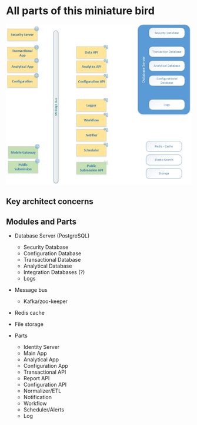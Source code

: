 # All parts of this miniature bird

![Minimal sets of parts](https://github.com/rlrnd/Sparrow/blob/master/src/parts/Sparrow-parts.jpg)

## Key architect concerns

## Modules and Parts
* Database Server (PostgreSQL)
  * Security Database
  * Configuration Database
  * Transactional Database
  * Analytical Database
  * Integration Databases (?)
  * Logs


* Message bus
  * Kafka/zoo-keeper


* Redis cache
* File storage

* Parts
  * Identity Server
  * Main App
  * Analytical App
  * Configuration App
  * Transactional API
  * Report API
  * Configuration API
  * Normalizer/ETL
  * Notification
  * Workflow
  * Scheduler/Alerts
  * Log
